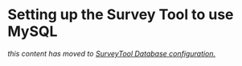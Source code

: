 # Setting up the Survey Tool to use MySQL

*this content has moved to [SurveyTool Database
configuration.](../../running-survey-tool/cldr-properties/db/index.md)*
